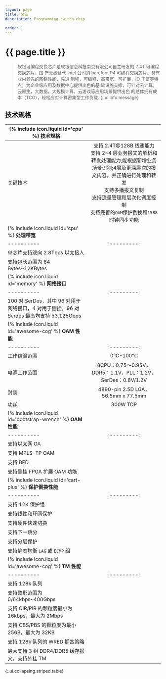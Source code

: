 ```yaml
---
layout: page
title: 总览
description: Programming switch chip

order: 1
---
```

# {{ page.title }}

> 软银可编程交换芯片是软银信息科技南京有限公司自主研发的 2.4T 可编程交换芯片。国
产无缝替代 intel 公司的 barefoot P4 可编程交换芯片。具有业内领先的网络性能，先进
制程，可编程，高带宽，可扩展，IO 丰富等特点，为企业级应用及数据中心提供出色的基
础设施支撑，可针对云计算，云原生，大数据，大规模计算，云游戏等应用场景提供出色
的总体拥有成本（TCO），轻松应对计算密集型工作负载.
{:.ui.info.message}

## 技术规格

| <span>{% include icon.liquid id='cpu' %} <b>技术规格</b></span> |   |
|----------|:---------:|
| 关键技术     | 支持  2.4T@128B  线速能力<br>支持 2~4 层业务报文的解析和转发处理能力;能根据新增业务场景识别;4层及更深层次的报文内容，并正确进行处理和转发<br>支持多播报文复制<br>支持流量管理和层次化调度控制<br>支持完善的`OAM`保护倒换和`1588`时钟同步功能    |
| <span>{% include icon.liquid id='cpu' %} <b>处理带宽</b></span> |   |
|----------|:---------:|
| 单芯片支持双向  2.8Tbps  以太接人       |      |
| 支持包长范围为  64 Bytes~12KBytes      |     |
| <span>{% include icon.liquid id='memory' %} <b>网络接口</b></span> |   |
|----------|:---------:|
| 100  对  SerDes，其中 96 对用于网络接口，4 对用于侧挂，96 对 Serdes  最高均支持  53.125Gbps      |      |
| <span>{% include icon.liquid id='awesome-cog' %} <b>OAM 性能 </b></span> |   |
|----------|:---------:|
| 工作结温范围      | 0°C-100°C     |
| 电源工作范围     | 8CPU：0.75～0.95V，DDR5：1.1V，PLL：1.2V，SerDes：0.8V/1.2V    |
| 封装     | 4890-pin 2.5D LGA，56.5mm x 77.5mm    |
| 功耗     | 300W TDP    |
| <span>{% include icon.liquid id='bootstrap-wrench' %} <b>OAM 性能</b></span> |   |
|----------|:---------:|
| 支持以太网  OA      |     |
| 支持  MPLS-TP OAM      |     |
| 支持  BFD     |     |
| 支持侧挂  FPGA  扩展  OAM  功能     |     |
| <span>{% include icon.liquid id='cart-plus' %} <b>保护倒换性能</b></span> |   |
|----------|:---------:|
| 支持  12K  保护组       |     |
| 支持线性和环网保护       |     |
| 支持硬件快速切换       |     |
| 支持下一跳分       |     |
| 支持分层保护       |     |
| 支持静态均衡  `LAG`  或  `ECMP`  组       |     |
| <span>{% include icon.liquid id='awesome-cog' %} <b>TM 性能</b></span> |   |
|----------|:---------:|
| 支持  128k  队列       |     |
| 支持整形范围为  0/64kbps~400Gbps       |     |
| 支持  CIR/PIR  的颗粒度最小为  16kbps，最大为  2Mbps       |     |
| 支持  CBS/PBS  的颗粒度为最小  256B，最大为  32KB       |     |
| 支持  128k  队列的  WRED  拥塞策略       |     |
| 最大支持 3 组 DDR4/DDR5 缓存报文，支持外挂 TM       |     |
{:.ui.collapsing.striped.table}